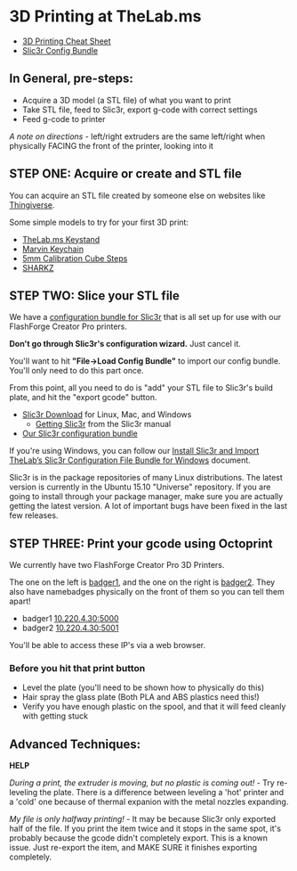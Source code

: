 # 3D Printing at TheLab.ms

 * [3D Printing Cheat Sheet](https://github.com/TheLab-ms/3d-printing/wiki/TheLab.ms's-3D-Printing-Cheat-Sheet)
 * [Slic3r Config Bundle](https://github.com/TheLab-ms/3d-printing/blob/master/Slic3r_config_bundle.ini)
 
 
  ## **In General, pre-steps**: 
  
  - Acquire a 3D model (a STL file) of what you want to print
  - Take STL file, feed to Slic3r, export g-code with correct settings
  - Feed g-code to printer
 
 
  *A note on directions* - left/right extruders are the same left/right when physically FACING the front of the printer, looking into it
 
 ## **STEP ONE**: Acquire or create and STL file

You can acquire an STL file created by someone else on websites like [Thingiverse](http://thingiverse.com).

Some simple models to try for your first 3D print:

 * [TheLab.ms Keystand](http://www.thingiverse.com/thing:1199757)
 * [Marvin Keychain](http://www.thingiverse.com/thing:215703)
 * [5mm Calibration Cube Steps](http://www.thingiverse.com/thing:24238)
 * [SHARKZ](http://www.thingiverse.com/thing:910216)

## **STEP TWO**: Slice your STL file

We have a [configuration bundle for Slic3r](https://github.com/TheLab-ms/3d-printing/blob/master/Slic3r_config_bundle.ini) that is all set up for use with our FlashForge Creator Pro printers.  

**Don't go through Slic3r's configuration wizard.**  Just cancel it.  

You'll want to hit **"File->Load Config Bundle"** to import our config bundle.  You'll only need to do this part once.

From this point, all you need to do is "add" your STL file to Slic3r's build plate, and hit the "export gcode" button.

 * [Slic3r Download](http://slic3r.org/download) for Linux, Mac, and Windows
      * [Getting Slic3r](http://manual.slic3r.org/getting-slic3r/getting-slic3r) from the Slic3r manual
 * [Our Slic3r configuration bundle](https://raw.githubusercontent.com/TheLab-ms/3d-printing/master/Slic3r_config_bundle.ini)

If you're using Windows, you can follow our [Install Slic3r and Import TheLab’s Slic3r Configuration File Bundle for Windows](https://github.com/TheLab-ms/3d-printing/blob/master/Install%20Slic3r%20and%20Import%20TheLab%E2%80%99s%20Slic3r%20Configuration%20File%20Bundle%20for%20Windows.pdf) document.

Slic3r is in the package repositories of many Linux distributions.  The latest version is currently in the Ubuntu 15.10 "Universe" repository.  If you are going to install through your package manager, make sure you are actually getting the latest version.  A lot of important bugs have been fixed in the last few releases.


## **STEP THREE**: Print your gcode using Octoprint

We currently have two FlashForge Creator Pro 3D Printers.  

The one on the left is [badger1](https://badger1.thelab.lan/), and the one on the right is [badger2](https://badger2.thelab.lan/). They also have namebadges physically on the front of them so you can tell them apart!

 * badger1 [10.220.4.30:5000](http://10.220.4.30:5000)
 * badger2 [10.220.4.30:5001](http://10.220.4.30:5001)
 
 You'll be able to access these IP's via a web browser.
 
 ### Before you hit that print button
 - Level the plate (you'll need to be shown how to physically do this)
 - Hair spray the glass plate (Both PLA and ABS plastics need this!)
 - Verify you have enough plastic on the spool, and that it will feed cleanly with getting stuck
 
 
 
 ## **Advanced Techniques**: 
 
 **HELP**
 
 *During a print, the extruder is moving, but no plastic is coming out!* - Try re-leveling the plate. There is a difference between leveling a 'hot' printer and a 'cold' one because of thermal expanion with the metal nozzles expanding.
 
 *My file is only halfway printing!* - It may be because Slic3r only exported half of the file. If you print the item twice and it stops in the same spot, it's probably because the gcode didn't completely export. This is a known issue. Just re-export the item, and MAKE SURE it finishes exporting completely.
 
 


